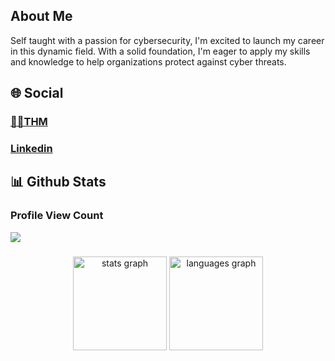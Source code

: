 ## About Me

Self taught with a passion for cybersecurity, I'm excited to launch my career in this dynamic field. With a solid foundation, I'm eager to apply my skills and knowledge to help organizations protect against cyber threats.

## 🌐 Social

###  [👨‍💻THM](https://tryhackme.com/r/p/grootx10)
###  [Linkedin](https://linkedin.com/in/govind-gp)

## 📊 Github Stats

### Profile View Count
[![](https://visitcount.itsvg.in/api?id=grootx10&label=Profile%20Views&pretty=true)](https://visitcount.itsvg.in)

###
<div align="center">
  <img src="https://github-readme-stats.vercel.app/api?username=grootx10&hide_title=false&hide_rank=false&show_icons=true&include_all_commits=true&count_private=true&disable_animations=false&theme=dracula&locale=en&hide_border=false&order=1" height="150" alt="stats graph"  />
  <img src="https://github-readme-stats.vercel.app/api/top-langs?username=grootx10&locale=en&hide_title=false&layout=compact&card_width=320&langs_count=5&theme=dracula&hide_border=false&order=2" height="150" alt="languages graph"  />
</div>



